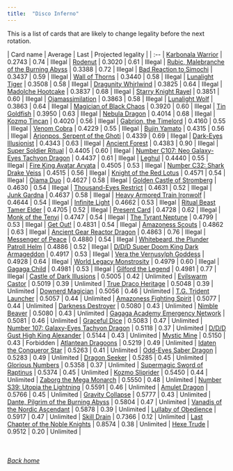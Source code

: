 ```yaml
---
title:  "Disco Inferno"
---
```


This is a list of cards that are likely to change legality before the next rotation.

| Card name | Average | Last | Projected legality |
| :-- |
[Karbonala Warrior](https://db.ygoprodeck.com/card/?search=Karbonala%20Warrior) | 0.2743 | 0.74 | Illegal |
[Rodenut](https://db.ygoprodeck.com/card/?search=Rodenut) | 0.3020 | 0.61 | Illegal |
[Rubic, Malebranche of the Burning Abyss](https://db.ygoprodeck.com/card/?search=Rubic,%20Malebranche%20of%20the%20Burning%20Abyss) | 0.3388 | 0.72 | Illegal |
[Bad Reaction to Simochi](https://db.ygoprodeck.com/card/?search=Bad%20Reaction%20to%20Simochi) | 0.3437 | 0.59 | Illegal |
[Wall of Thorns](https://db.ygoprodeck.com/card/?search=Wall%20of%20Thorns) | 0.3440 | 0.58 | Illegal |
[Lunalight Tiger](https://db.ygoprodeck.com/card/?search=Lunalight%20Tiger) | 0.3508 | 0.58 | Illegal |
[Dragunity Whirlwind](https://db.ygoprodeck.com/card/?search=Dragunity%20Whirlwind) | 0.3825 | 0.64 | Illegal |
[Madolche Hootcake](https://db.ygoprodeck.com/card/?search=Madolche%20Hootcake) | 0.3837 | 0.68 | Illegal |
[Starry Knight Rayel](https://db.ygoprodeck.com/card/?search=Starry%20Knight%20Rayel) | 0.3851 | 0.60 | Illegal |
[Ojamassimilation](https://db.ygoprodeck.com/card/?search=Ojamassimilation) | 0.3863 | 0.58 | Illegal |
[Lunalight Wolf](https://db.ygoprodeck.com/card/?search=Lunalight%20Wolf) | 0.3863 | 0.64 | Illegal |
[Magician of Black Chaos](https://db.ygoprodeck.com/card/?search=Magician%20of%20Black%20Chaos) | 0.3920 | 0.60 | Illegal |
[Tin Goldfish](https://db.ygoprodeck.com/card/?search=Tin%20Goldfish) | 0.3950 | 0.63 | Illegal |
[Nebula Dragon](https://db.ygoprodeck.com/card/?search=Nebula%20Dragon) | 0.4014 | 0.68 | Illegal |
[Kozmo Tincan](https://db.ygoprodeck.com/card/?search=Kozmo%20Tincan) | 0.4020 | 0.56 | Illegal |
[Gabrion, the Timelord](https://db.ygoprodeck.com/card/?search=Gabrion,%20the%20Timelord) | 0.4160 | 0.55 | Illegal |
[Venom Cobra](https://db.ygoprodeck.com/card/?search=Venom%20Cobra) | 0.4229 | 0.55 | Illegal |
[Bujin Yamato](https://db.ygoprodeck.com/card/?search=Bujin%20Yamato) | 0.4315 | 0.56 | Illegal |
[Arionpos, Serpent of the Ghoti](https://db.ygoprodeck.com/card/?search=Arionpos,%20Serpent%20of%20the%20Ghoti) | 0.4339 | 0.69 | Illegal |
[Dark-Eyes Illusionist](https://db.ygoprodeck.com/card/?search=Dark-Eyes%20Illusionist) | 0.4343 | 0.63 | Illegal |
[Ancient Forest](https://db.ygoprodeck.com/card/?search=Ancient%20Forest) | 0.4383 | 0.90 | Illegal |
[Super Soldier Ritual](https://db.ygoprodeck.com/card/?search=Super%20Soldier%20Ritual) | 0.4405 | 0.60 | Illegal |
[Number C107: Neo Galaxy-Eyes Tachyon Dragon](https://db.ygoprodeck.com/card/?search=Number%20C107:%20Neo%20Galaxy-Eyes%20Tachyon%20Dragon) | 0.4437 | 0.61 | Illegal |
[Leghul](https://db.ygoprodeck.com/card/?search=Leghul) | 0.4440 | 0.55 | Illegal |
[Fire King Avatar Arvata](https://db.ygoprodeck.com/card/?search=Fire%20King%20Avatar%20Arvata) | 0.4505 | 0.53 | Illegal |
[Number C32: Shark Drake Veiss](https://db.ygoprodeck.com/card/?search=Number%20C32:%20Shark%20Drake%20Veiss) | 0.4515 | 0.56 | Illegal |
[Knight of the Red Lotus](https://db.ygoprodeck.com/card/?search=Knight%20of%20the%20Red%20Lotus) | 0.4571 | 0.54 | Illegal |
[Ojama Duo](https://db.ygoprodeck.com/card/?search=Ojama%20Duo) | 0.4627 | 0.58 | Illegal |
[Golden Castle of Stromberg](https://db.ygoprodeck.com/card/?search=Golden%20Castle%20of%20Stromberg) | 0.4630 | 0.54 | Illegal |
[Thousand-Eyes Restrict](https://db.ygoprodeck.com/card/?search=Thousand-Eyes%20Restrict) | 0.4631 | 0.52 | Illegal |
[Junk Gardna](https://db.ygoprodeck.com/card/?search=Junk%20Gardna) | 0.4637 | 0.58 | Illegal |
[Heavy Armored Train Ironwolf](https://db.ygoprodeck.com/card/?search=Heavy%20Armored%20Train%20Ironwolf) | 0.4644 | 0.54 | Illegal |
[Infinite Light](https://db.ygoprodeck.com/card/?search=Infinite%20Light) | 0.4662 | 0.53 | Illegal |
[Ritual Beast Tamer Elder](https://db.ygoprodeck.com/card/?search=Ritual%20Beast%20Tamer%20Elder) | 0.4705 | 0.52 | Illegal |
[Present Card](https://db.ygoprodeck.com/card/?search=Present%20Card) | 0.4728 | 0.62 | Illegal |
[Monk of the Tenyi](https://db.ygoprodeck.com/card/?search=Monk%20of%20the%20Tenyi) | 0.4747 | 0.54 | Illegal |
[The Tyrant Neptune](https://db.ygoprodeck.com/card/?search=The%20Tyrant%20Neptune) | 0.4799 | 0.53 | Illegal |
[Get Out!](https://db.ygoprodeck.com/card/?search=Get%20Out!) | 0.4831 | 0.54 | Illegal |
[Amazoness Scouts](https://db.ygoprodeck.com/card/?search=Amazoness%20Scouts) | 0.4862 | 0.63 | Illegal |
[Ancient Gear Reactor Dragon](https://db.ygoprodeck.com/card/?search=Ancient%20Gear%20Reactor%20Dragon) | 0.4863 | 0.76 | Illegal |
[Messenger of Peace](https://db.ygoprodeck.com/card/?search=Messenger%20of%20Peace) | 0.4880 | 0.54 | Illegal |
[Whitebeard, the Plunder Patroll Helm](https://db.ygoprodeck.com/card/?search=Whitebeard,%20the%20Plunder%20Patroll%20Helm) | 0.4886 | 0.52 | Illegal |
[D/D/D Super Doom King Dark Armageddon](https://db.ygoprodeck.com/card/?search=D/D/D%20Super%20Doom%20King%20Dark%20Armageddon) | 0.4917 | 0.53 | Illegal |
[Vera the Vernusylph Goddess](https://db.ygoprodeck.com/card/?search=Vera%20the%20Vernusylph%20Goddess) | 0.4928 | 0.64 | Illegal |
[World Legacy Monstrosity](https://db.ygoprodeck.com/card/?search=World%20Legacy%20Monstrosity) | 0.4979 | 0.60 | Illegal |
[Gagaga Child](https://db.ygoprodeck.com/card/?search=Gagaga%20Child) | 0.4981 | 0.53 | Illegal |
[Gilford the Legend](https://db.ygoprodeck.com/card/?search=Gilford%20the%20Legend) | 0.4981 | 0.77 | Illegal |
[Castle of Dark Illusions](https://db.ygoprodeck.com/card/?search=Castle%20of%20Dark%20Illusions) | 0.5005 | 0.42 | Unlimited |
[Evilswarm Castor](https://db.ygoprodeck.com/card/?search=Evilswarm%20Castor) | 0.5019 | 0.39 | Unlimited |
[True Draco Heritage](https://db.ygoprodeck.com/card/?search=True%20Draco%20Heritage) | 0.5048 | 0.39 | Unlimited |
[Downerd Magician](https://db.ygoprodeck.com/card/?search=Downerd%20Magician) | 0.5056 | 0.46 | Unlimited |
[T.G. Trident Launcher](https://db.ygoprodeck.com/card/?search=T.G.%20Trident%20Launcher) | 0.5057 | 0.44 | Unlimited |
[Amazoness Fighting Spirit](https://db.ygoprodeck.com/card/?search=Amazoness%20Fighting%20Spirit) | 0.5077 | 0.44 | Unlimited |
[Darkness Destroyer](https://db.ygoprodeck.com/card/?search=Darkness%20Destroyer) | 0.5080 | 0.43 | Unlimited |
[Nimble Beaver](https://db.ygoprodeck.com/card/?search=Nimble%20Beaver) | 0.5080 | 0.43 | Unlimited |
[Gagaga Academy Emergency Network](https://db.ygoprodeck.com/card/?search=Gagaga%20Academy%20Emergency%20Network) | 0.5081 | 0.46 | Unlimited |
[Graceful Dice](https://db.ygoprodeck.com/card/?search=Graceful%20Dice) | 0.5083 | 0.47 | Unlimited |
[Number 107: Galaxy-Eyes Tachyon Dragon](https://db.ygoprodeck.com/card/?search=Number%20107:%20Galaxy-Eyes%20Tachyon%20Dragon) | 0.5118 | 0.37 | Unlimited |
[D/D/D Gust High King Alexander](https://db.ygoprodeck.com/card/?search=D/D/D%20Gust%20High%20King%20Alexander) | 0.5144 | 0.43 | Unlimited |
[Mystic Mine](https://db.ygoprodeck.com/card/?search=Mystic%20Mine) | 0.5150 | 0.43 | Forbidden |
[Atlantean Dragoons](https://db.ygoprodeck.com/card/?search=Atlantean%20Dragoons) | 0.5219 | 0.49 | Unlimited |
[Idaten the Conqueror Star](https://db.ygoprodeck.com/card/?search=Idaten%20the%20Conqueror%20Star) | 0.5263 | 0.41 | Unlimited |
[Odd-Eyes Saber Dragon](https://db.ygoprodeck.com/card/?search=Odd-Eyes%20Saber%20Dragon) | 0.5283 | 0.49 | Unlimited |
[Dragon Seeker](https://db.ygoprodeck.com/card/?search=Dragon%20Seeker) | 0.5285 | 0.45 | Unlimited |
[Glorious Numbers](https://db.ygoprodeck.com/card/?search=Glorious%20Numbers) | 0.5358 | 0.37 | Unlimited |
[Supermagic Sword of Raptinus](https://db.ygoprodeck.com/card/?search=Supermagic%20Sword%20of%20Raptinus) | 0.5374 | 0.45 | Unlimited |
[Kozmo Sliprider](https://db.ygoprodeck.com/card/?search=Kozmo%20Sliprider) | 0.5450 | 0.44 | Unlimited |
[Zaborg the Mega Monarch](https://db.ygoprodeck.com/card/?search=Zaborg%20the%20Mega%20Monarch) | 0.5550 | 0.48 | Unlimited |
[Number S39: Utopia the Lightning](https://db.ygoprodeck.com/card/?search=Number%20S39:%20Utopia%20the%20Lightning) | 0.5591 | 0.46 | Unlimited |
[Amulet Dragon](https://db.ygoprodeck.com/card/?search=Amulet%20Dragon) | 0.5766 | 0.45 | Unlimited |
[Gravity Collapse](https://db.ygoprodeck.com/card/?search=Gravity%20Collapse) | 0.5777 | 0.43 | Unlimited |
[Dante, Pilgrim of the Burning Abyss](https://db.ygoprodeck.com/card/?search=Dante,%20Pilgrim%20of%20the%20Burning%20Abyss) | 0.5804 | 0.47 | Unlimited |
[Vanadis of the Nordic Ascendant](https://db.ygoprodeck.com/card/?search=Vanadis%20of%20the%20Nordic%20Ascendant) | 0.5878 | 0.39 | Unlimited |
[Lullaby of Obedience](https://db.ygoprodeck.com/card/?search=Lullaby%20of%20Obedience) | 0.5917 | 0.47 | Unlimited |
[Skill Drain](https://db.ygoprodeck.com/card/?search=Skill%20Drain) | 0.7366 | 0.12 | Unlimited |
[Last Chapter of the Noble Knights](https://db.ygoprodeck.com/card/?search=Last%20Chapter%20of%20the%20Noble%20Knights) | 0.8574 | 0.38 | Unlimited |
[Hexe Trude](https://db.ygoprodeck.com/card/?search=Hexe%20Trude) | 0.9512 | 0.20 | Unlimited |

<br>

###### [Back home](index)